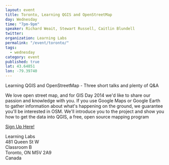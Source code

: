 ```yaml
---
layout: event
title: Toronto, Learning QGIS and OpenStreetMap
day: Wednesday
time: "7pm-9pm"
speaker: Richard Weait, Stewart Russell, Caitlin Blundell
twitter:
organization: Learning Labs
permalink: "/event/toronto/"
tags: 
  - wednesday
category: event
published: true
lat: 43.64851
lon: -79.39740
---
```


Learning QGIS and OpenStreetMap - Three short talks and plenty of Q&A

We love open street map, and for GIS Day 2014 we'd like to share our passion and knowledge with you. If you use Google Maps or Google Earth to gather information about what's happening on the ground, we guarantee you'll be interested in OSM. We'll introduce you to the project and show you how to get the data into QGIS, a free, open source mapping program

<a href="http://www.eventbrite.com/e/gis-day-tickets-14222823849">Sign Up Here!</a>

Learning Labs<br/>
481 Queen St W<br/>
Classroom B<br/>
Toronto, ON M5V 2A9<br/>
Canada
